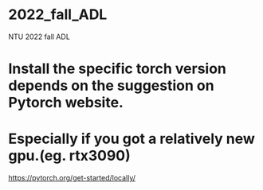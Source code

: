 # 2022_fall_ADL
NTU 2022 fall ADL




# Install the specific torch version depends on the suggestion on Pytorch website.
# Especially if you got a relatively new gpu.(eg. rtx3090)
https://pytorch.org/get-started/locally/


